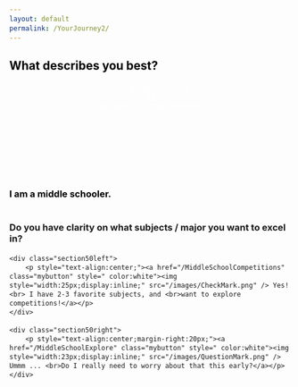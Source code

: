 ```yaml
---
layout: default
permalink: /YourJourney2/
---
```

<sectionpd>
<h2 style="color:black">What describes you best?</h2> 

  <div class="note" style="height: 150px;">
    <p style="text-align:center;margin-top:15px;"><a href="/HighSchool" class="mybutton" style=" color:white">I am a High Schooler<br> OR <br>8th grader in spring semester</a></p>
  </div>

<br>

  <div class="note" style="height: 280px;">
    <h3 style="color:black">I am a middle schooler.</h3>
    <h3 style="margin-top:40px">Do you have clarity on what subjects / major you want to excel in?</h3> 

    <div class="section50left">
        <p style="text-align:center;"><a href="/MiddleSchoolCompetitions" class="mybutton" style=" color:white"><img style="width:25px;display:inline;" src="/images/CheckMark.png" /> Yes! <br> I have 2-3 favorite subjects, and <br>want to explore competitions!</a></p>
    </div>

    <div class="section50right">
        <p style="text-align:center;margin-right:20px;"><a href="/MiddleSchoolExplore" class="mybutton" style=" color:white"><img style="width:23px;display:inline;" src="/images/QuestionMark.png" /> Ummm ... <br>Do I really need to worry about that this early?</a></p>
    </div>
  </div>
</sectionpd>
